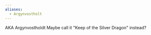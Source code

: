 ```yaml
---
aliases:
  - Argynvostholt
---
```

AKA Argynvostholdt
Maybe call it "Keep of the Silver Dragon" instead?